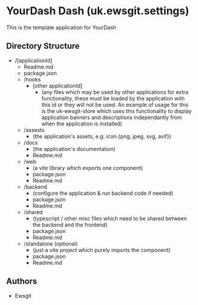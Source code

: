 # YourDash Dash (uk.ewsgit.settings)

This is the template application for YourDash

## Directory Structure
- /[applicationId]
  - Readme.md
  - package.json
  - /hooks
    - [other applicationId]
      - (any files which may be used by other applications for extra functionality, these must be loaded by the application with this id or they will not be used. An example of usage
  for this is the uk-ewsgit-store which uses this functionality to display application banners and descriptions independantly from when the application is installed)
  - /assests
    - (the application's assets, e.g: icon.{png, jpeg, svg, avif})
  - /docs
    - (the application's documentation)
    - Readme.md
  - /web
    - (a vite library which exports one component)
    - package.json
    - Readme.md
  - /backend
    - (configure the application & run backend code if needed)
    - package.json
    - Readme.md
  - /shared
    - (typescript / other misc files which need to be shared between the backend and the frontend)
    - package.json
    - Readme.md
  - /standalone (optional)
    - (just a vite project which purely imports the component)
    - package.json
    - Readme.md

## Authors
- Ewsgit